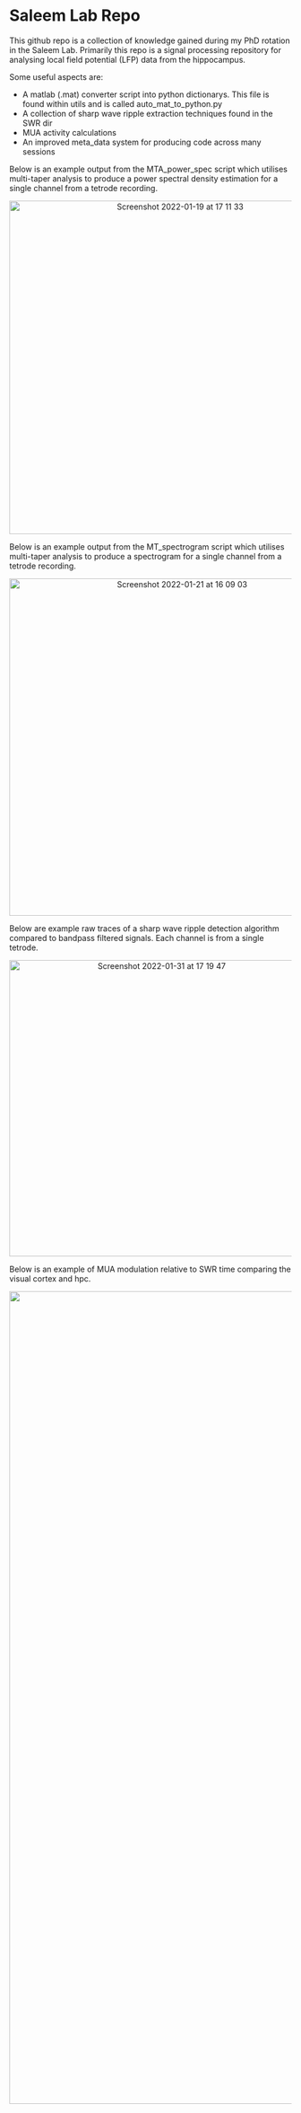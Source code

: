 # Saleem Lab Repo

This github repo is a collection of knowledge gained during my PhD rotation in the Saleem Lab. Primarily this repo is a signal processing repository for analysing local field potential (LFP) data from the hippocampus.

Some useful aspects are:
+ A matlab (.mat) converter script into python dictionarys. This file is found within utils and is called auto_mat_to_python.py
+ A collection of sharp wave ripple extraction techniques found in the SWR dir
+ MUA activity calculations
+ An improved meta_data system for producing code across many sessions

Below is an example output from the MTA_power_spec script which utilises multi-taper analysis to produce a power spectral density estimation for a single channel from a tetrode recording.

<p align="center">
  <img width="594" alt="Screenshot 2022-01-19 at 17 11 33" src="https://user-images.githubusercontent.com/22481774/150185078-69f7e938-2b90-4b9a-908c-fb21c8ac0793.png">
</p>

Below is an example output from the MT_spectrogram script which utilises multi-taper analysis to produce a spectrogram for a single channel from a tetrode recording.

<p align="center">
  <img width="601" alt="Screenshot 2022-01-21 at 16 09 03" src="https://user-images.githubusercontent.com/22481774/150560602-ded88fba-0434-4d21-a260-2c598f3c338c.png">
</p>

Below are example raw traces of a sharp wave ripple detection algorithm compared to bandpass filtered signals. Each channel is from a single tetrode.

<p align="center">
  <img width="528" alt="Screenshot 2022-01-31 at 17 19 47" src="https://user-images.githubusercontent.com/22481774/151986847-94992946-ac9d-48a3-a4e9-1c3248012d6e.png">
</p>

Below is an example of MUA modulation relative to SWR time comparing the visual cortex and hpc.

<p align="center">
  <img width="1448" alt="Screenshot 2022-03-28 at 11 37 41" src="https://user-images.githubusercontent.com/22481774/160380807-9639d648-ba0b-41dd-aa9a-13eb1892e9be.png">
</p>

